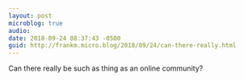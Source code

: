 ```yaml
---
layout: post
microblog: true
audio: 
date: 2018-09-24 08:37:43 -0500
guid: http://frankm.micro.blog/2018/09/24/can-there-really.html
---
```

Can there really be such as thing as an online community? 

